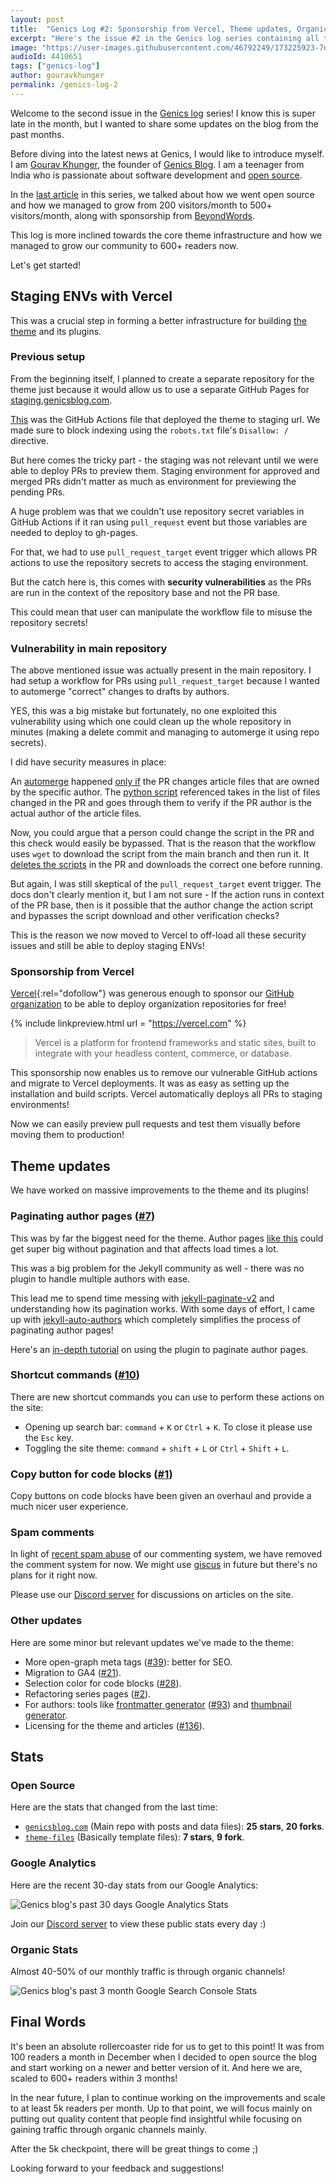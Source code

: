 ```yaml
---
layout: post
title:  "Genics Log #2: Sponsorship from Vercel, Theme updates, Organic Growth and more"
excerpt: "Here's the issue #2 in the Genics log series containing all the latest news and updates on our blog's changes from the recent months!"
image: "https://user-images.githubusercontent.com/46792249/173225923-7d3a6fc7-d0f3-4b2c-8289-d18398f82f93.jpg"
audioId: 4410651
tags: ["genics-log"]
author: gouravkhunger
permalink: /genics-log-2
---
```


Welcome to the second issue in the [Genics log](/category/genics-log) series! I know this is super late in the month, but I wanted to share some updates on the blog from the past months.

Before diving into the latest news at Genics, I would like to introduce myself. I am [Gourav Khunger](/author/gouravkhunger/), the founder of [Genics Blog](/). I am a teenager from India who is passionate about software development and [open source](/tag/open-source/).

In the [last article](/genics-log-1) in this series, we talked about how we went open source and how we managed to grow from 200 visitors/month to 500+ visitors/month, along with sponsorship from [BeyondWords](https://beyondwords.io/?utm_source=genicsblog.com&utm_medium=cpc&utm_campaign=advertisement).

This log is more inclined towards the core theme infrastructure and how we managed to grow our community to 600+ readers now.

Let's get started!

## Staging ENVs with Vercel

This was a crucial step in forming a better infrastructure for building [the theme](https://github.com/genicsblog/theme-files) and its plugins.

### Previous setup

From the beginning itself, I planned to create a separate repository for the theme just because it would allow us to use a separate GitHub Pages for [staging.genicsblog.com](https://staging.genicsblog.com).

[This](https://github.com/genicsblog/theme-files/blob/aa7944b1943dbb7206b013dcc1d8102f8c48875e/.github/workflows/setup-staging.yml) was the GitHub Actions file that deployed the theme to staging url. We made sure to block indexing using the `robots.txt` file's `Disallow: /` directive.

But here comes the tricky part - the staging was not relevant until we were able to deploy PRs to preview them. Staging environment for approved and merged PRs didn't matter as much as environment for previewing the pending PRs.

A huge problem was that we couldn't use repository secret variables in GitHub Actions if it ran using `pull_request` event but those variables are needed to deploy to gh-pages.

For that, we had to use `pull_request_target` event trigger which allows PR actions to use the repository secrets to access the staging environment.

But the catch here is, this comes with **security vulnerabilities** as the PRs are run in the context of the repository base and not the PR base.

This could mean that user can manipulate the workflow file to misuse the repository secrets!

### Vulnerability in main repository

The above mentioned issue was actually present in the main repository. I had setup a workflow for PRs using `pull_request_target` because I wanted to automerge "correct" changes to drafts by authors.

YES, this was a big mistake but fortunately, no one exploited this vulnerability using which one could clean up the whole repository in minutes (making a delete commit and managing to automerge it using repo secrets).

I did have security measures in place:

An [automerge](https://github.com/genicsblog/genicsblog.com/blob/8f8d936e72d886af28ea232d6e90eaa1442c6518/.github/workflows/validate-drafts.yml#L57-L64) happened [only if](https://github.com/genicsblog/genicsblog.com/blob/8f8d936e72d886af28ea232d6e90eaa1442c6518/.github/workflows/validate-drafts.yml#L54) the PR changes article files that are owned by the specific author. The [python script](https://github.com/genicsblog/theme-files/blob/aa7944b1943dbb7206b013dcc1d8102f8c48875e/_scripts/validate-drafts.py) referenced takes in the list of files changed in the PR and goes through them to verify if the PR author is the actual author of the article files.

Now, you could argue that a person could change the script in the PR and this check would easily be bypassed. That is the reason that the workflow uses `wget` to download the script from the main branch and then run it. It [deletes the scripts](https://github.com/genicsblog/genicsblog.com/blob/8f8d936e72d886af28ea232d6e90eaa1442c6518/.github/workflows/validate-drafts.yml#L47-L48) in the PR and downloads the correct one before running.

But again, I was still skeptical of the `pull_request_target` event trigger. The docs don't clearly mention it, but I am not sure - If the action runs in context of the PR base, then is it possible that the author change the action script and bypasses the script download and other verification checks?

This is the reason we now moved to Vercel to off-load all these security issues and still be able to deploy staging ENVs!

### Sponsorship from Vercel

[Vercel](https://vercel.com/?utm_source=genicsblog&utm_campaign=oss){:rel="dofollow"} was generous enough to sponsor our [GitHub organization](http://github.com/genicsblog/genicsblog.com) to be able to deploy organization repositories for free!

{% include linkpreview.html url = "https://vercel.com" %}

> Vercel is a platform for frontend frameworks and static sites, built to integrate with your headless content, commerce, or database.

This sponsorship now enables us to remove our vulnerable GitHub actions and migrate to Vercel deployments. It was as easy as setting up the installation and build scripts. Vercel automatically deploys all PRs to staging environments!

Now we can easily preview pull requests and test them visually before moving them to production!

## Theme updates

We have worked on massive improvements to the theme and its plugins!

### Paginating author pages ([#7](https://github.com/genicsblog/theme-files/issues/7))

This was by far the biggest need for the theme. Author pages [like this](/author/gouravkhunger/) could get super big without pagination and that affects load times a lot.

This was a big problem for the Jekyll community as well - there was no plugin to handle multiple authors with ease.

This lead me to spend time messing with [jekyll-paginate-v2](https://github.com/sverrirs/jekyll-paginate-v2) and understanding how its pagination works. With some days of effort, I came up with [jekyll-auto-authors](https://github.com/gouravkhunger/jekyll-auto-authors) which completely simplifies the process of paginating author pages!

Here's an [in-depth tutorial](https://genicsblog.com/gouravkhunger/adding-multiple-authors-to-a-jekyll-blog-got-easier#2-using-my-plugin-jekyll-auto-authors) on using the plugin to paginate author pages.

### Shortcut commands ([#10](https://github.com/genicsblog/theme-files/issues/10))

There are new shortcut commands you can use to perform these actions on the site:

- Opening up search bar: `command` + `K` or `Ctrl` + `K`. To close it please use the `Esc` key.
- Toggling the site theme: `command` + `shift` + `L` or `Ctrl` + `Shift` + `L`.

### Copy button for code blocks ([#1](https://github.com/genicsblog/theme-files/issues/1))

Copy buttons on code blocks have been given an overhaul and provide a much nicer user experience.

### Spam comments

In light of [recent spam abuse](https://github.com/genicsblog/comments/pull/122) of our commenting system, we have removed the comment system for now. We might use [giscus](https://giscus.app) in future but there's no plans for it right now.

Please use our [Discord server](https://discord.genicsblog.com) for discussions on articles on the site.

### Other updates

Here are some minor but relevant updates we've made to the theme:

- More open-graph meta tags ([#39](https://github.com/genicsblog/theme-files/issues/39)): better for SEO.
- Migration to GA4 ([#21](https://github.com/genicsblog/theme-files/issues/21)).
- Selection color for code blocks ([#28](https://github.com/genicsblog/theme-files/issues/28)).
- Refactoring series pages ([#2](https://github.com/genicsblog/theme-files/issues/2)).
- For authors: tools like [frontmatter generator](https://genicsblog.com/tool/frontmatter-generator) ([#93](https://github.com/genicsblog/genicsblog.com/issues/93)) and [thumbnail generator](https://genicsblog.com/tool/thumbnail-generator).
- Licensing for the theme and articles ([#136](https://github.com/genicsblog/genicsblog.com/discussions/136)).

## Stats

### Open Source

Here are the stats that changed from the last time:

- [`genicsblog.com`](https://github.com/genicsblog/genicsblog.com) (Main repo with posts and data files): **25 stars**, **20 forks**.
- [`theme-files`](https://github.com/genicsblog/theme-files) (Basically template files): **7 stars**, **9 fork**.

### Google Analytics

Here are the recent 30-day stats from our Google Analytics:

![Genics blog's past 30 days Google Analytics Stats](https://user-images.githubusercontent.com/46792249/173242642-81e97597-073b-4068-b1ff-3fb0eac8633b.png)

Join our [Discord server](https://discord.genicsblog.com) to view these public stats every day :)

### Organic Stats

Almost 40-50% of our monthly traffic is through organic channels!

![Genics blog's past 3 month Google Search Console Stats](https://user-images.githubusercontent.com/46792249/173243091-49771902-7e9b-4eed-b37b-a911641ace8c.png)

## Final Words

It's been an absolute rollercoaster ride for us to get to this point! It was from 100 readers a month in December when I decided to open source the blog and start working on a newer and better version of it. And here we are, scaled to 600+ readers within 3 months!

In the near future, I plan to continue working on the improvements and scale to at least 5k readers per month. Up to that point, we will focus mainly on putting out quality content that people find insightful while focusing on gaining traffic through organic channels mainly.

After the 5k checkpoint, there will be great things to come ;)

Looking forward to your feedback and suggestions!
